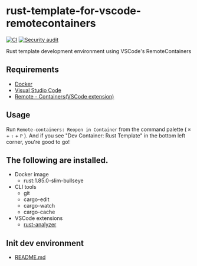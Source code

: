 # rust-template-for-vscode-remotecontainers

[![CI](https://github.com/siruku6/rust-sample/actions/workflows/ci.yml/badge.svg?branch=main)](https://github.com/siruku6/rust-sample/actions/workflows/ci.yml)
[![Security audit](https://github.com/siruku6/rust-sample/actions/workflows/security-audit.yml/badge.svg?branch=main)](https://github.com/siruku6/rust-sample/actions/workflows/security-audit.yml)

Rust template development environment using VSCode's RemoteContainers

## Requirements

- [Docker](https://www.docker.com/)
- [Visual Studio Code](https://azure.microsoft.com/ja-jp/products/visual-studio-code/)
- [Remote - Containers(VSCode extension)](https://marketplace.visualstudio.com/items?itemName=ms-vscode-remote.remote-containers)

## Usage

Run `Remote-containers: Reopen in Container` from the command palette ( `⌘` + `⇧` + `P` ).
And if you see "Dev Container: Rust Template" in the bottom left corner, you're good to go!

## The following are installed.

- Docker image
    - rust:1.85.0-slim-bullseye
- CLI tools
    - git
    - cargo-edit
    - cargo-watch
    - cargo-cache
- VSCode extensions
    - [rust-analyzer](https://marketplace.visualstudio.com/items?itemName=matklad.rust-analyzer)


## Init dev environment

- [README.md](./docker/rust/README.md)
